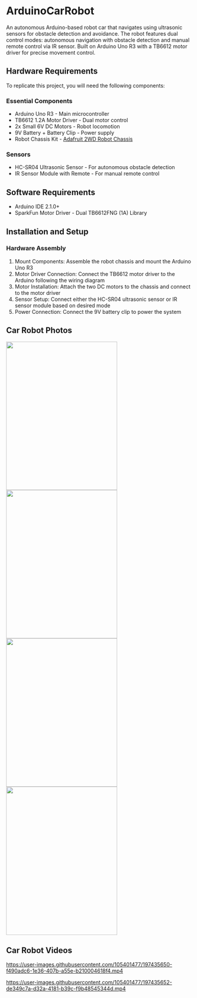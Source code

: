 # ArduinoCarRobot
An autonomous Arduino-based robot car that navigates using ultrasonic sensors for obstacle detection and avoidance. The robot features dual control modes: autonomous navigation with obstacle detection and manual remote control via IR sensor. Built on Arduino Uno R3 with a TB6612 motor driver for precise movement control.
 
## Hardware Requirements
To replicate this project, you will need the following components:
### Essential Components
 * Arduino Uno R3 - Main microcontroller
 * TB6612 1.2A Motor Driver - Dual motor control
 * 2x Small 6V DC Motors - Robot locomotion
 * 9V Battery + Battery Clip - Power supply
 * Robot Chassis Kit - [Adafruit 2WD Robot Chassis](https://www.adafruit.com/product/3244 "Link")
### Sensors
 * HC-SR04 Ultrasonic Sensor - For autonomous obstacle detection
 * IR Sensor Module with Remote - For manual remote control

## Software Requirements
 * Arduino IDE 2.1.0+
 * SparkFun Motor Driver - Dual TB6612FNG (1A) Library

## Installation and Setup
### Hardware Assembly
1. Mount Components: Assemble the robot chassis and mount the Arduino Uno R3
2. Motor Driver Connection: Connect the TB6612 motor driver to the Arduino following the wiring diagram
3. Motor Installation: Attach the two DC motors to the chassis and connect to the motor driver
4. Sensor Setup: Connect either the HC-SR04 ultrasonic sensor or IR sensor module based on desired mode
5. Power Connection: Connect the 9V battery clip to power the system

## Car Robot Photos
 
<img src = "https://user-images.githubusercontent.com/105401477/197431649-6671ec36-c827-445c-b22d-b5582cd0a003.jpg" width = 300 height = 400> <img src = "https://user-images.githubusercontent.com/105401477/197431650-067f2443-7b06-43cc-8835-8d2bd4c3e36e.jpg" width = 300 height = 400> <img src = "https://user-images.githubusercontent.com/105401477/197431652-3bf615c0-2adc-4741-b5c5-99323109e6f2.jpg" width = 300 height = 400>
<img src = "https://user-images.githubusercontent.com/105401477/207102767-516242e5-548a-4b72-8de1-2ec8c31aae21.jpg" width = 300 height = 400>

## Car Robot Videos
https://user-images.githubusercontent.com/105401477/197435650-f490adc6-1e36-407b-a55e-b210004618f4.mp4

https://user-images.githubusercontent.com/105401477/197435652-de349c7a-d32a-4181-b39c-f9b48545344d.mp4


